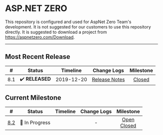 # ASP.NET ZERO

This repository is configured and used for AspNet Zero Team's development. 
It is not suggested for our customers to use this repository directly. It is suggested to download a project from https://aspnetzero.com/Download.

____________



## Most Recent Release

|  #   |     Status     |  Timeline  |                         Change Logs                          |                          Milestone                           |
| :--: | :------------: | :--------: | :----------------------------------------------------------: | :----------------------------------------------------------: |
| 8.1  | ✔️ **RELEASED** | 2019-12-20 | [Release Notes](https://docs.aspnetzero.com/en/common/latest/Change-Logs) | [Closed](https://github.com/aspnetzero/aspnet-zero-core/milestone/59?closed=1) |

## Current Milestone
|  #   |    Status     | Timeline | Change Logs |                          Milestone                           |
| :--: | :-----------: | :------: | :---------: | :----------------------------------------------------------: |
| [8.2](https://github.com/aspnetzero/aspnet-zero-core/issues/2861)  | 🚧 In Progress |          |      -      | [Open](https://github.com/aspnetzero/aspnet-zero-core/milestone/62)<br>[Closed](https://github.com/aspnetzero/aspnet-zero-core/milestone/62?closed=1) |

